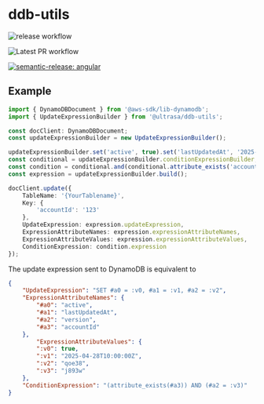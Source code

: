 # ddb-utils

![release workflow](https://github.com/Nan0416/ddb-utils/actions/workflows/release.yml/badge.svg)

![Latest PR workflow](https://github.com/Nan0416/ddb-utils/actions/workflows/pr.yml/badge.svg)

[![semantic-release: angular](https://img.shields.io/badge/semantic--release-angular-e10079?logo=semantic-release)](https://github.com/semantic-release/semantic-release)


## Example

```ts
import { DynamoDBDocument } from '@aws-sdk/lib-dynamodb';
import { UpdateExpressionBuilder } from '@ultrasa/ddb-utils';

const docClient: DynamoDBDocument;
const updateExpressionBuilder = new UpdateExpressionBuilder();

updateExpressionBuilder.set('active', true).set('lastUpdatedAt', '2025-04-28T10:00:00Z').set('version', 'qoe38');
const conditional = updateExpressionBuilder.conditionExpressionBuilder;
const condition = conditional.and(conditional.attribute_exists('accountId'), conditional.equal('version', 'j893w'));
const expression = updateExpressionBuilder.build();

docClient.update({
    TableName: '{YourTablename}',
    Key: {
        'accountId': '123'
    },
    UpdateExpression: expression.updateExpression,
    ExpressionAttributeNames: expression.expressionAttributeNames,
    ExpressionAttributeValues: expression.expressionAttributeValues,
    ConditionExpression: condition.expression
});
```

The update expression sent to DynamoDB is equivalent to 

```JSON
{
    "UpdateExpression": "SET #a0 = :v0, #a1 = :v1, #a2 = :v2",
    "ExpressionAttributeNames": {
        "#a0": "active",
        "#a1": "lastUpdatedAt",
        "#a2": "version",
        "#a3": "accountId"
    },
        "ExpressionAttributeValues": {
        ":v0": true,
        ":v1": "2025-04-28T10:00:00Z",
        ":v2": "qoe38",
        ":v3": "j893w"
    },
    "ConditionExpression": "(attribute_exists(#a3)) AND (#a2 = :v3)"
}
```